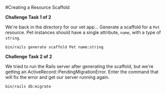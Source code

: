 #Creating a Resource Scaffold

**Challenge Task 1 of 2**

We're back in the directory for our vet app... Generate a scaffold for a `Pet` resource.
Pet instances should have a single attribute, `name`, with a type of `string`.

	bin/rails generate scaffold Pet name:string

**Challenge Task 2 of 2**

We tried to run the Rails server after generating the scaffold, but we're getting an ActiveRecord::PendingMigrationError.
Enter the command that will fix the error and get our server running again.

	bin/rails db:migrate
